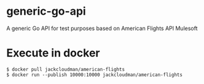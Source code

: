 # generic-go-api
A generic Go API for test purposes based on American Flights API Mulesoft

# Execute in docker

```console
$ docker pull jackcloudman/american-flights
$ docker run --publish 10000:10000 jackcloudman/american-flights
```
